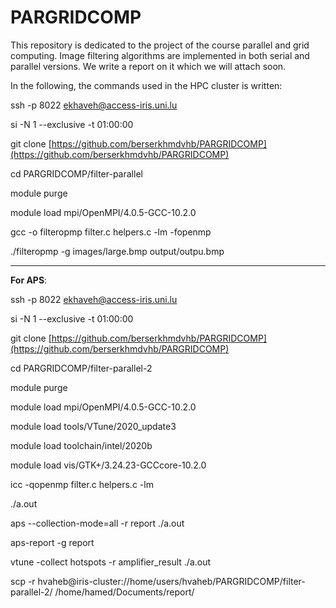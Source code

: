 # PARGRIDCOMP
This repository is dedicated to the project of the course parallel and grid computing.
Image filtering algorithms are implemented in both serial and parallel versions.
We write a report on it which we will attach soon.


In the following, the commands used in the HPC cluster is written:

ssh -p 8022 ekhaveh@access-iris.uni.lu

si -N 1 --exclusive -t 01:00:00

git clone [https://github.com/berserkhmdvhb/PARGRIDCOMP](https://github.com/berserkhmdvhb/PARGRIDCOMP)

cd PARGRIDCOMP/filter-parallel

module purge

module load mpi/OpenMPI/4.0.5-GCC-10.2.0

gcc -o filteropmp filter.c helpers.c -lm -fopenmp 

./filteropmp -g images/large.bmp output/outpu.bmp

---
**For APS**:


ssh -p 8022 ekhaveh@access-iris.uni.lu

si -N 1 --exclusive -t 01:00:00

git clone [https://github.com/berserkhmdvhb/PARGRIDCOMP](https://github.com/berserkhmdvhb/PARGRIDCOMP)

cd PARGRIDCOMP/filter-parallel-2

module purge

module load mpi/OpenMPI/4.0.5-GCC-10.2.0

module load tools/VTune/2020_update3

module load toolchain/intel/2020b

module load vis/GTK+/3.24.23-GCCcore-10.2.0

icc -qopenmp filter.c helpers.c -lm 

./a.out

aps --collection-mode=all -r report ./a.out

aps-report -g report

vtune -collect hotspots -r amplifier_result ./a.out


scp -r hvaheb@iris-cluster://home/users/hvaheb/PARGRIDCOMP/filter-parallel-2/ /home/hamed/Documents/report/
